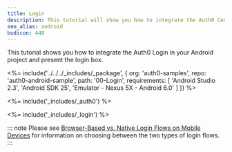 ```yaml
---
title: Login
description: This tutorial will show you how to integrate the Auth0 Centralized Login in your Android project in order to present the login box.
seo_alias: android
budicon: 448
---
```


This tutorial shows you how to integrate the Auth0 Login in your Android project and present the login box.

<%= include('../../../_includes/_package', {
  org: 'auth0-samples',
  repo: 'auth0-android-sample',
  path: '00-Login',
  requirements: [
    'Android Studio 2.3',
    'Android SDK 25',
    'Emulator - Nexus 5X - Android 6.0'
  ]
}) %>

<%= include('_includes/_auth0') %>

<%= include('_includes/_login') %>

::: note
Please see [Browser-Based vs. Native Login Flows on Mobile Devices](/tutorials/browser-based-vs-native-experience-on-mobile) for information on choosing between the two types of login flows.
:::
